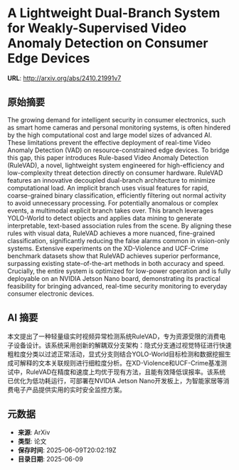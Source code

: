 # A Lightweight Dual-Branch System for Weakly-Supervised Video Anomaly Detection on Consumer Edge Devices

**URL**: http://arxiv.org/abs/2410.21991v7

## 原始摘要

The growing demand for intelligent security in consumer electronics, such as
smart home cameras and personal monitoring systems, is often hindered by the
high computational cost and large model sizes of advanced AI. These limitations
prevent the effective deployment of real-time Video Anomaly Detection (VAD) on
resource-constrained edge devices. To bridge this gap, this paper introduces
Rule-based Video Anomaly Detection (RuleVAD), a novel, lightweight system
engineered for high-efficiency and low-complexity threat detection directly on
consumer hardware. RuleVAD features an innovative decoupled dual-branch
architecture to minimize computational load. An implicit branch uses visual
features for rapid, coarse-grained binary classification, efficiently filtering
out normal activity to avoid unnecessary processing. For potentially anomalous
or complex events, a multimodal explicit branch takes over. This branch
leverages YOLO-World to detect objects and applies data mining to generate
interpretable, text-based association rules from the scene. By aligning these
rules with visual data, RuleVAD achieves a more nuanced, fine-grained
classification, significantly reducing the false alarms common in vision-only
systems. Extensive experiments on the XD-Violence and UCF-Crime benchmark
datasets show that RuleVAD achieves superior performance, surpassing existing
state-of-the-art methods in both accuracy and speed. Crucially, the entire
system is optimized for low-power operation and is fully deployable on an
NVIDIA Jetson Nano board, demonstrating its practical feasibility for bringing
advanced, real-time security monitoring to everyday consumer electronic
devices.


## AI 摘要

本文提出了一种轻量级实时视频异常检测系统RuleVAD，专为资源受限的消费电子设备设计。该系统采用创新的解耦双分支架构：隐式分支通过视觉特征进行快速粗粒度分类以过滤正常活动，显式分支则结合YOLO-World目标检测和数据挖掘生成可解释的文本关联规则进行细粒度分析。在XD-Violence和UCF-Crime基准测试中，RuleVAD在精度和速度上均优于现有方法，且能有效降低误报率。该系统已优化为低功耗运行，可部署在NVIDIA Jetson Nano开发板上，为智能家居等消费电子产品提供实用的实时安全监控方案。

## 元数据

- **来源**: ArXiv
- **类型**: 论文
- **保存时间**: 2025-06-09T20:02:19Z
- **目录日期**: 2025-06-09
